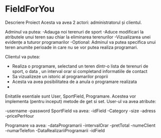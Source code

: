 # FieldForYou

Descriere Proiect
Acesta va avea 2 actori: administratorul și clientul.

Adminul va putea:
	-Adauga noi terenuri de sport 
	-Aduce modificari la atributele unui teren sau chiar la eliminarea terenurilor
	-Vizualizarea unei evidențe a tuturor programarilor
	-Optional: Adminul va putea specifica unui teren anumite perioade in care nu se vor putea realiza programari.
	
Clientul va putea:
-	Realiza o programare, selectand un teren dintr-o lista  de terenuri de sport, o data , un interval orar si completand informatiile de contact
-	Sa vizualizeze un istoric al programarilor proprii
-	Acesta va avea posibilitatea de a anula o programare realizata
-	
Enitatile esentiale sunt User, SportField, Programare. Acestea vor implementa (pentru inceput) metode de get si set.
User-ul va avea atribute: 

-username
-password
SportField va avea:
-idField
-Category
-size
-adress
-pricePerHour


Programare va avea:
	-dataProgramarii
	-intervalOrar
	-pretTotal
	-numeClient
	-numarTelefon
	-DataRealizariiProgramarii
	-idField


